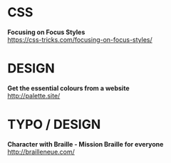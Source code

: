 # CSS

**Focusing on Focus Styles**  
https://css-tricks.com/focusing-on-focus-styles/


# DESIGN

**Get the essential colours from a website**  
http://palette.site/


# TYPO / DESIGN

**Character with Braille - Mission Braille for everyone**  
http://brailleneue.com/
